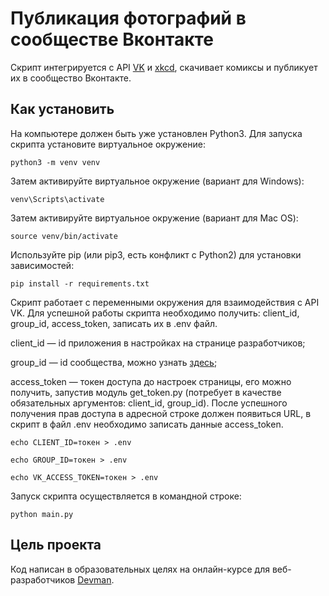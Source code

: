 # Публикация фотографий в сообществе Вконтакте 
Скрипт интегрируется с API [VK](https://vk.com/dev/manuals) и [xkcd](https://xkcd.com/json.html), скачивает комиксы и публикует их в сообщество Вконтакте. 

## Как установить  
На компьютере должен быть уже установлен Python3. Для запуска скрипта установите виртуальное окружение: 

``` 
python3 -m venv venv 
```

Затем активируйте виртуальное окружение (вариант для Windows):

``` 
venv\Scripts\activate 
```

Затем активируйте виртуальное окружение (вариант для Mac OS):

``` 
source venv/bin/activate
```

Используйте pip (или pip3, есть конфликт с Python2) для установки зависимостей: 

```
pip install -r requirements.txt
``` 


Скрипт работает с переменными окружения для взаимодействия с API VK. Для успешной работы скрипта необходимо получить: client_id, group_id, access_token, записать их в .env файл. 

client_id — id приложения в настройках на странице разработчиков;

group_id — id сообщества, можно узнать [здесь](https://regvk.com/id/);

access_token — токен доступа до настроек страницы, его можно получить, запустив модуль get_token.py (потребует в качестве обязательных аргументов: client_id, group_id). После успешного получения прав доступа в адресной строке должен появиться URL, в скрипт в файл .env необходимо записать данные access_token.

```
echo CLIENT_ID=токен > .env
``` 

```
echo GROUP_ID=токен > .env
``` 

```
echo VK_ACCESS_TOKEN=токен > .env
``` 

Запуск скрипта осуществляется в командной строке: 

```
python main.py
```

## Цель проекта
Код написан в образовательных целях на онлайн-курсе для веб-разработчиков [Devman](https://dvmn.org/modules/). 
